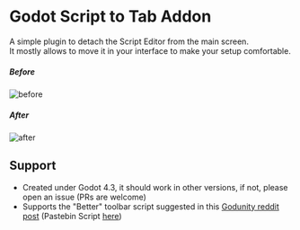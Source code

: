 # Godot Script to Tab Addon

A simple plugin to detach the Script Editor from the main screen.<br/>
It mostly allows to move it in your interface to make your setup comfortable.<br/>

##### Before
![before](https://github.com/user-attachments/assets/fe446f8c-de97-4464-9ae9-d630145b16d8)

##### After
![after](https://github.com/user-attachments/assets/e69aae7e-6c9d-425b-94c9-e786019422b1)

## Support
- Created under Godot 4.3, it should work in other versions, if not, please open an issue (PRs are welcome)
- Supports the "Better" toolbar script suggested in this [Godunity reddit post](https://www.reddit.com/r/godot/comments/175jifk/i_introduce_to_you_the_godunity_theme_plugins/) (Pastebin Script [here](https://pastebin.com/raw/LKZywLdD))
